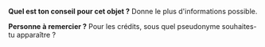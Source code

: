 **Quel est ton conseil pour cet objet ?**
Donne le plus d'informations possible.

**Personne à remercier ?**
Pour les crédits, sous quel pseudonyme souhaites-tu apparaître ?

